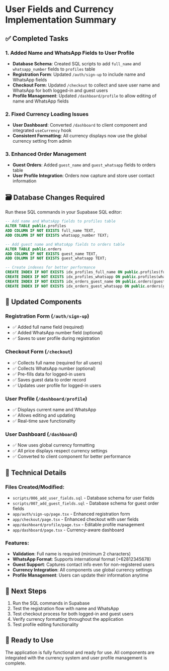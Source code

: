 # User Fields and Currency Implementation Summary

## ✅ Completed Tasks

### 1. Added Name and WhatsApp Fields to User Profile
- **Database Schema**: Created SQL scripts to add `full_name` and `whatsapp_number` fields to `profiles` table
- **Registration Form**: Updated `/auth/sign-up` to include name and WhatsApp fields
- **Checkout Form**: Updated `/checkout` to collect and save user name and WhatsApp for both logged-in and guest users
- **Profile Management**: Updated `/dashboard/profile` to allow editing of name and WhatsApp fields

### 2. Fixed Currency Loading Issues
- **User Dashboard**: Converted `/dashboard` to client component and integrated `useCurrency` hook
- **Consistent Formatting**: All currency displays now use the global currency setting from admin

### 3. Enhanced Order Management
- **Guest Orders**: Added `guest_name` and `guest_whatsapp` fields to orders table
- **User Profile Integration**: Orders now capture and store user contact information

## 🗃️ Database Changes Required

Run these SQL commands in your Supabase SQL editor:

```sql
-- Add name and WhatsApp fields to profiles table
ALTER TABLE public.profiles 
ADD COLUMN IF NOT EXISTS full_name TEXT, 
ADD COLUMN IF NOT EXISTS whatsapp_number TEXT;

-- Add guest name and WhatsApp fields to orders table
ALTER TABLE public.orders 
ADD COLUMN IF NOT EXISTS guest_name TEXT, 
ADD COLUMN IF NOT EXISTS guest_whatsapp TEXT;

-- Create indexes for better performance
CREATE INDEX IF NOT EXISTS idx_profiles_full_name ON public.profiles(full_name);
CREATE INDEX IF NOT EXISTS idx_profiles_whatsapp ON public.profiles(whatsapp_number);
CREATE INDEX IF NOT EXISTS idx_orders_guest_name ON public.orders(guest_name);
CREATE INDEX IF NOT EXISTS idx_orders_guest_whatsapp ON public.orders(guest_whatsapp);
```

## 📱 Updated Components

### Registration Form (`/auth/sign-up`)
- ✅ Added full name field (required)
- ✅ Added WhatsApp number field (optional)
- ✅ Saves to user profile during registration

### Checkout Form (`/checkout`)
- ✅ Collects full name (required for all users)
- ✅ Collects WhatsApp number (optional)
- ✅ Pre-fills data for logged-in users
- ✅ Saves guest data to order record
- ✅ Updates user profile for logged-in users

### User Profile (`/dashboard/profile`)
- ✅ Displays current name and WhatsApp
- ✅ Allows editing and updating
- ✅ Real-time save functionality

### User Dashboard (`/dashboard`)
- ✅ Now uses global currency formatting
- ✅ All price displays respect currency settings
- ✅ Converted to client component for better performance

## 🔧 Technical Details

### Files Created/Modified:
- `scripts/006_add_user_fields.sql` - Database schema for user fields
- `scripts/007_add_guest_fields.sql` - Database schema for guest order fields
- `app/auth/sign-up/page.tsx` - Enhanced registration form
- `app/checkout/page.tsx` - Enhanced checkout with user fields
- `app/dashboard/profile/page.tsx` - Editable profile management
- `app/dashboard/page.tsx` - Currency-aware dashboard

### Features:
- **Validation**: Full name is required (minimum 2 characters)
- **WhatsApp Format**: Supports international format (+62812345678)
- **Guest Support**: Captures contact info even for non-registered users
- **Currency Integration**: All components use global currency settings
- **Profile Management**: Users can update their information anytime

## 🎯 Next Steps
1. Run the SQL commands in Supabase
2. Test the registration flow with name and WhatsApp
3. Test checkout process for both logged-in and guest users
4. Verify currency formatting throughout the application
5. Test profile editing functionality

## 🚀 Ready to Use
The application is fully functional and ready for use. All components are integrated with the currency system and user profile management is complete.